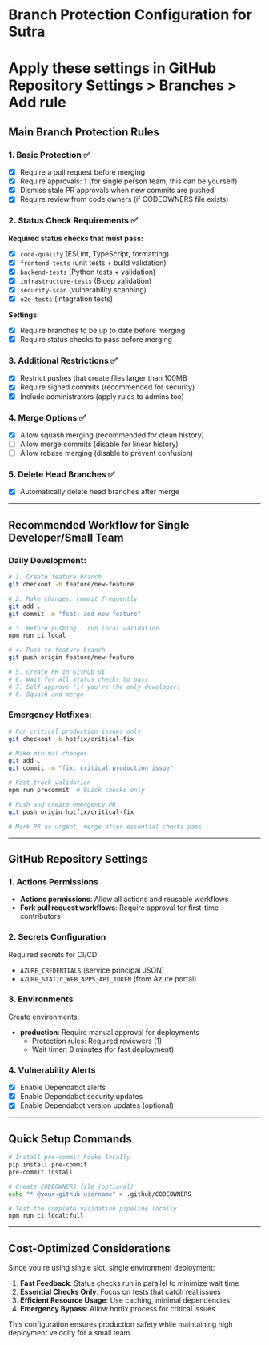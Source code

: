 # Branch Protection Configuration for Sutra

# Apply these settings in GitHub Repository Settings > Branches > Add rule

## Main Branch Protection Rules

### 1. Basic Protection ✅

- [x] Require a pull request before merging
- [x] Require approvals: **1** (for single person team, this can be yourself)
- [x] Dismiss stale PR approvals when new commits are pushed
- [x] Require review from code owners (if CODEOWNERS file exists)

### 2. Status Check Requirements ✅

**Required status checks that must pass:**

- [x] `code-quality` (ESLint, TypeScript, formatting)
- [x] `frontend-tests` (unit tests + build validation)
- [x] `backend-tests` (Python tests + validation)
- [x] `infrastructure-tests` (Bicep validation)
- [x] `security-scan` (vulnerability scanning)
- [x] `e2e-tests` (integration tests)

**Settings:**

- [x] Require branches to be up to date before merging
- [x] Require status checks to pass before merging

### 3. Additional Restrictions ✅

- [x] Restrict pushes that create files larger than 100MB
- [x] Require signed commits (recommended for security)
- [x] Include administrators (apply rules to admins too)

### 4. Merge Options ✅

- [x] Allow squash merging (recommended for clean history)
- [ ] Allow merge commits (disable for linear history)
- [ ] Allow rebase merging (disable to prevent confusion)

### 5. Delete Head Branches ✅

- [x] Automatically delete head branches after merge

---

## Recommended Workflow for Single Developer/Small Team

### Daily Development:

```bash
# 1. Create feature branch
git checkout -b feature/new-feature

# 2. Make changes, commit frequently
git add .
git commit -m "feat: add new feature"

# 3. Before pushing - run local validation
npm run ci:local

# 4. Push to feature branch
git push origin feature/new-feature

# 5. Create PR in GitHub UI
# 6. Wait for all status checks to pass
# 7. Self-approve (if you're the only developer)
# 8. Squash and merge
```

### Emergency Hotfixes:

```bash
# For critical production issues only
git checkout -b hotfix/critical-fix

# Make minimal changes
git add .
git commit -m "fix: critical production issue"

# Fast track validation
npm run precommit  # Quick checks only

# Push and create emergency PR
git push origin hotfix/critical-fix

# Mark PR as urgent, merge after essential checks pass
```

---

## GitHub Repository Settings

### 1. Actions Permissions

- **Actions permissions**: Allow all actions and reusable workflows
- **Fork pull request workflows**: Require approval for first-time contributors

### 2. Secrets Configuration

Required secrets for CI/CD:

- `AZURE_CREDENTIALS` (service principal JSON)
- `AZURE_STATIC_WEB_APPS_API_TOKEN` (from Azure portal)

### 3. Environments

Create environments:

- **production**: Require manual approval for deployments
  - Protection rules: Required reviewers (1)
  - Wait timer: 0 minutes (for fast deployment)

### 4. Vulnerability Alerts

- [x] Enable Dependabot alerts
- [x] Enable Dependabot security updates
- [x] Enable Dependabot version updates (optional)

---

## Quick Setup Commands

```bash
# Install pre-commit hooks locally
pip install pre-commit
pre-commit install

# Create CODEOWNERS file (optional)
echo "* @your-github-username" > .github/CODEOWNERS

# Test the complete validation pipeline locally
npm run ci:local:full
```

---

## Cost-Optimized Considerations

Since you're using single slot, single environment deployment:

1. **Fast Feedback**: Status checks run in parallel to minimize wait time
2. **Essential Checks Only**: Focus on tests that catch real issues
3. **Efficient Resource Usage**: Use caching, minimal dependencies
4. **Emergency Bypass**: Allow hotfix process for critical issues

This configuration ensures production safety while maintaining high deployment velocity for a small team.
